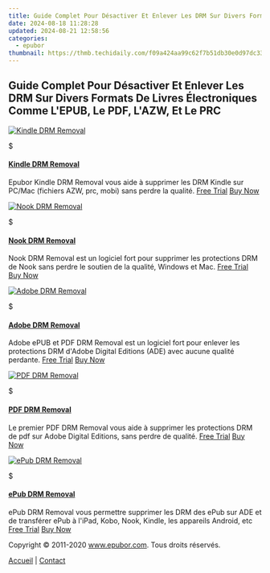 ```yaml
---
title: Guide Complet Pour Désactiver Et Enlever Les DRM Sur Divers Formats De Livres Électroniques Comme L'EPUB, Le PDF, L'AZW, Et Le PRC
date: 2024-08-18 11:28:28
updated: 2024-08-21 12:58:56
categories:
  - epubor
thumbnail: https://thmb.techidaily.com/f09a424aa99c62f7b51db30e0d97dc33c8611de88afaf819d747680f631cd289.jpg
---
```


## Guide Complet Pour Désactiver Et Enlever Les DRM Sur Divers Formats De Livres Électroniques Comme L'EPUB, Le PDF, L'AZW, Et Le PRC

[![Kindle DRM Removal](https://www.epubor.com/images/remote/D4/1D/D41D8C_D41D8C_KindleDrmRemoval-box.jpg)](https://tools.techidaily.com/epubor/products/)

$

#### [Kindle DRM Removal](https://tools.techidaily.com/epubor/products/)

Epubor Kindle DRM Removal vous aide à supprimer les DRM Kindle sur PC/Mac (fichiers AZW, prc, mobi) sans perdre la qualité. [Free Trial](https://tools.techidaily.com/epubor/products/) [Buy Now](https://tools.techidaily.com/epubor/products/) 

[![Nook DRM Removal](https://www.epubor.com/images/remote/D4/1D/D41D8C_D41D8C_NookDrmRemoval.jpg)](https://tools.techidaily.com/epubor/nook-drm-removal/)

$

#### [Nook DRM Removal](https://tools.techidaily.com/epubor/nook-drm-removal/)

Nook DRM Removal est un logiciel fort pour supprimer les protections DRM de Nook sans perdre le soutien de la qualité, Windows et Mac. [Free Trial](https://tools.techidaily.com/epubor/nook-drm-removal/) [Buy Now](https://tools.techidaily.com/epubor/nook-drm-removal/) 

[![Adobe DRM Removal](https://www.epubor.com/images/remote/D4/1D/D41D8C_D41D8C_adobedrmremoval-box.jpg)](https://tools.techidaily.com/epubor/products/)

$

#### [Adobe DRM Removal](https://tools.techidaily.com/epubor/products/)

Adobe ePUB et PDF DRM Removal est un logiciel fort pour enlever les protections DRM d'Adobe Digital Editions (ADE) avec aucune qualité perdante. [Free Trial](https://tools.techidaily.com/epubor/products/) [Buy Now](https://tools.techidaily.com/epubor/products/) 

[![PDF DRM Removal](https://www.epubor.com/images/remote/D4/1D/D41D8C_D41D8C_PdfDrmRemoval-box.jpg)](https://tools.techidaily.com/epubor/products/)

$

#### [PDF DRM Removal](https://tools.techidaily.com/epubor/products/)

Le premier PDF DRM Removal vous aide à supprimer les protections DRM de pdf sur Adobe Digital Editions, sans perdre de qualité. [Free Trial](https://tools.techidaily.com/epubor/products/) [Buy Now](https://tools.techidaily.com/epubor/products/) 

[![ePub DRM Removal](https://www.epubor.com/images/remote/D4/1D/D41D8C_D41D8C_drmtool.jpg)](https://tools.techidaily.com/epubor/products/)

$

#### [ePub DRM Removal](https://tools.techidaily.com/epubor/products/)

ePub DRM Removal vous permettre supprimer les DRM des ePub sur ADE et de transférer ePub à l'iPad, Kobo, Nook, Kindle, les appareils Android, etc [Free Trial](https://tools.techidaily.com/epubor/products/) [Buy Now](https://tools.techidaily.com/epubor/products/) 

Copyright © 2011-2020 www.epubor.com. Tous droits réservés. 

[Accueil](http://www.epubor.com/fr/) | [Contact](http://www.epubor.com/fr/mailto:support@epubor.com)

<ins class="adsbygoogle"
     style="display:block"
     data-ad-format="autorelaxed"
     data-ad-client="ca-pub-7571918770474297"
     data-ad-slot="1223367746"></ins>



<ins class="adsbygoogle"
     style="display:block"
     data-ad-client="ca-pub-7571918770474297"
     data-ad-slot="8358498916"
     data-ad-format="auto"
     data-full-width-responsive="true"></ins>
